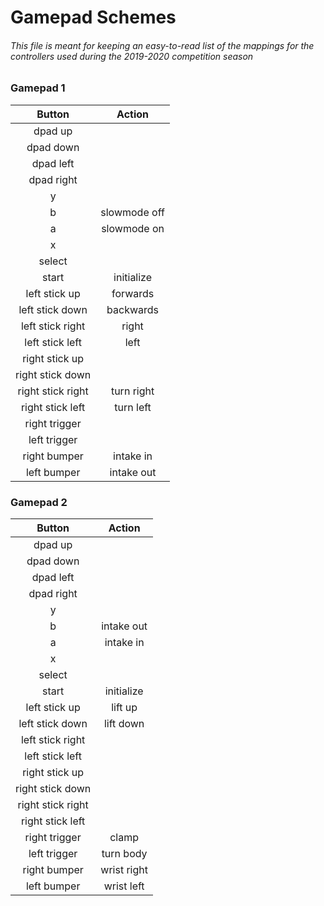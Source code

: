 # Gamepad Schemes
###### This file is meant for keeping an easy-to-read list of the mappings for the controllers used during the 2019-2020 competition season

### Gamepad 1

|Button|Action|
|:-------------:|:-------------:|
|dpad up||
|dpad down||
|dpad left||
|dpad right||
|y||
|b|slowmode off|
|a|slowmode on|
|x||
|select||
|start|initialize|
|left stick up|forwards|
|left stick down|backwards|
|left stick right|right|
|left stick left|left|
|right stick up||
|right stick down||
|right stick right|turn right|
|right stick left|turn left|
|right trigger||
|left trigger||
|right bumper|intake in|
|left bumper|intake out|


### Gamepad 2

|Button|Action|
|:-------------:|:-------------:|
|dpad up||
|dpad down||
|dpad left||
|dpad right||
|y||
|b|intake out|
|a|intake in|
|x||
|select||
|start|initialize|
|left stick up|lift up|
|left stick down|lift down|
|left stick right||
|left stick left||
|right stick up||
|right stick down||
|right stick right||
|right stick left||
|right trigger|clamp|
|left trigger|turn body|
|right bumper|wrist right|
|left bumper|wrist left|
